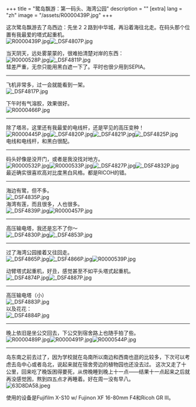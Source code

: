 +++
title = "鹭岛飘游：第一码头、海湾公园"
description = ""
[extra]
lang = "zh"
image = "/assets/R0000439P.jpg"
+++

这次鹭岛飘游去了岛西边：先坐２２路到中华城，再沿着海往北走。在码头那个位置有我最爱的塔式起重机。  
![R0000439P.jpg](/assets/R0000439P.jpg)![_DSF4807P.jpg](/assets/_DSF4807P.jpg)

当天阴天，远处雾蒙蒙的，很难拍清楚对岸的东西：  
![R0000528P.jpg](/assets/R0000528P.jpg)![_DSF4811P.jpg](/assets/_DSF4811P.jpg)  
彗差严重，无奈只能用黑白遮一下了。平时也很少用到SEPIA。

------

飞机非常多，过一会就能看到一架。  
![_DSF4817P.jpg](/assets/_DSF4817P.jpg)

下午时有气溶胶，效果很好。  
![R0000466P.jpg](/assets/R0000466P.jpg)

------

除了塔吊，这里还有我最爱的电线杆，还是罕见的高压变种！  
![R0000445P.jpg](/assets/R0000445P.jpg)![_DSF4820P.jpg](/assets/_DSF4820P.jpg)![_DSF4821P.jpg](/assets/_DSF4821P.jpg)![_DSF4825P.jpg](/assets/_DSF4825P.jpg)  
电线和电线杆，和黑白很配。

------

码头好像是没开门，或者是我没找对地方。  
![R0000532P.jpg](/assets/R0000532P.jpg)![R0000533P.jpg](/assets/R0000533P.jpg)![_DSF4827P.jpg](/assets/_DSF4827P.jpg)![_DSF4832P.jpg](/assets/_DSF4832P.jpg)  
最近确实很喜欢高对比度黑白风格。都是RICOH的错。

------

海边有鹭，但不多。  
![_DSF4835P.jpg](/assets/_DSF4835P.jpg)  
海湾有莲，而且很多，人也很多。  
![_DSF4839P.jpg](/assets/_DSF4839P.jpg)![R0000457P.jpg](/assets/R0000457P.jpg)

------

高压输电塔，我还是忘不了你～  
![_DSF4830P.jpg](/assets/_DSF4830P.jpg)![_DSF4853P.jpg](/assets/_DSF4853P.jpg)

------

过了海湾公园接着又往回走。  
![_DSF4865P.jpg](/assets/_DSF4865P.jpg)![_DSF4866P.jpg](/assets/_DSF4866P.jpg)![R0000539P.jpg](/assets/R0000539P.jpg)

动臂塔式起重机，好丑，感觉甚至不如平头塔式起重机。  
![_DSF4874P.jpg](/assets/_DSF4874P.jpg)![_DSF4887P.jpg](/assets/_DSF4887P.jpg)

------

高压输电塔（小）  
![_DSF4883P.jpg](/assets/_DSF4883P.jpg)  
以及花花：  
![_DSF4884P.jpg](/assets/_DSF4884P.jpg)

------

晚上依旧是坐公交回去，下公交到宿舍路上也随手拍了些。  
![R0000489P.jpg](/assets/R0000489P.jpg)![R0000491P.jpg](/assets/R0000491P.jpg)![R0000544P.jpg](/assets/R0000544P.jpg)

------

岛东南之前去过了，因为学校就在岛南所以南边和西南也逛的比较多，下次可以考虑去岛中心或者岛北，说起来就在宿舍旁边的植物园也还没去过。
这次又走了十公里，回来吃了晚饭困得要死，从傍晚睡到晚上十一点——结果十一点起来之后就再没感觉困，熬到四五点才再睡着。好在周一没有早八。  
![63D8DA58.jpeg](/assets/63D8DA58.jpeg)

使用的设备是Fujifilm X-S10 w/ Fujinon XF 16-80mm F4和Ricoh GR III。